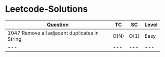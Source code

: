 # Leetcode-Solutions
 Question | TC | SC | Level
--- | --- | --- | ---
1047 Remove all adjacent duplicates in String | O(N) | O(1) | Easy
--- | --- | --- | ---
